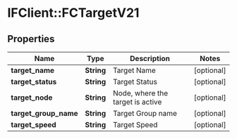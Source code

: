 # IFClient::FCTargetV21

## Properties
Name | Type | Description | Notes
------------ | ------------- | ------------- | -------------
**target_name** | **String** | Target Name | [optional] 
**target_status** | **String** | Target Status | [optional] 
**target_node** | **String** | Node, where the target is active | [optional] 
**target_group_name** | **String** | Target Group name | [optional] 
**target_speed** | **String** | Target Speed | [optional] 


